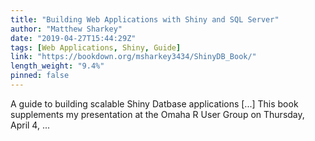 ```yaml
---
title: "Building Web Applications with Shiny and SQL Server"
author: "Matthew Sharkey"
date: "2019-04-27T15:44:29Z"
tags: [Web Applications, Shiny, Guide]
link: "https://bookdown.org/msharkey3434/ShinyDB_Book/"
length_weight: "9.4%"
pinned: false
---
```


A guide to building scalable Shiny Datbase applications [...] This book supplements my presentation at the Omaha R User Group on Thursday, April 4, ...
